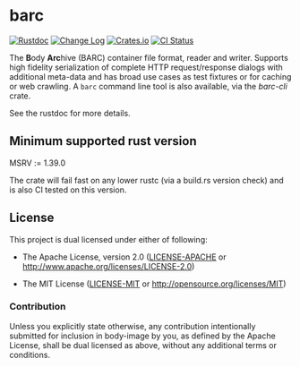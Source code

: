 # barc

[![Rustdoc](https://docs.rs/barc/badge.svg)](https://docs.rs/barc)
[![Change Log](https://img.shields.io/crates/v/barc.svg?maxAge=3600&label=change%20log&color=9cf)](https://github.com/dekellum/body-image/blob/main/barc/CHANGELOG.md)
[![Crates.io](https://img.shields.io/crates/v/barc.svg?maxAge=3600)](https://crates.io/crates/barc)
[![CI Status](https://github.com/dekellum/body-image/workflows/CI/badge.svg?branch=main)](https://github.com/dekellum/body-image/actions?query=workflow%3ACI)

The **B**ody **Arc**hive (BARC) container file format, reader and
writer. Supports high fidelity serialization of complete HTTP
request/response dialogs with additional meta-data and has broad use
cases as test fixtures or for caching or web crawling.  A `barc`
command line tool is also available, via the *barc-cli* crate.

See the rustdoc for more details.

## Minimum supported rust version

MSRV := 1.39.0

The crate will fail fast on any lower rustc (via a build.rs version
check) and is also CI tested on this version.

## License

This project is dual licensed under either of following:

* The Apache License, version 2.0 ([LICENSE-APACHE](LICENSE-APACHE)
  or http://www.apache.org/licenses/LICENSE-2.0)

* The MIT License ([LICENSE-MIT](LICENSE-MIT)
  or http://opensource.org/licenses/MIT)

### Contribution

Unless you explicitly state otherwise, any contribution intentionally submitted
for inclusion in body-image by you, as defined by the Apache License, shall be
dual licensed as above, without any additional terms or conditions.
